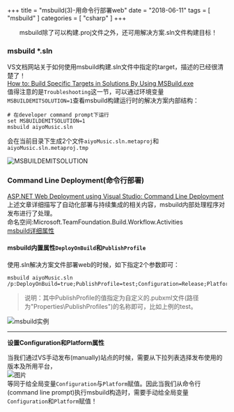 +++
title = "msbuild(3)-用命令行部署web"
date = "2018-06-11"
tags = [ "msbuild" ]
categories = [ "csharp" ]
+++

　　msbuild除了可以构建.proj文件之外，还可用解决方案.sln文件构建目标！
<!--more-->
### msbuild *.sln
VS文档网站关于如何使用msbuild构建.sln文件中指定的target，描述的已经很清楚了！  
[How to: Build Specific Targets in Solutions By Using MSBuild.exe](https://docs.microsoft.com/en-us/visualstudio/msbuild/how-to-build-specific-targets-in-solutions-by-using-msbuild-exe '点我访问')  
值得注意的是`Troubleshooting`这一节，可以通过环境变量`MSBUILDEMITSOLUTION=1`查看msbuild构建运行时的解决方案内部结构：

```console
# 在developer command prompt下运行
set MSBUILDEMITSOLUTION=1
msbuild aiyoMusic.sln
```

会在当前目录下生成2个文件`aiyoMusic.sln.metaproj`和`aiyoMusic.sln.metaproj.tmp` 

![MSBUILDEMITSOLUTION](../../pictures/QQ20180611221423.png '点我显示')

### Command Line Deployment(命令行部署) 

[ASP.NET Web Deployment using Visual Studio: Command Line Deployment](https://docs.microsoft.com/en-us/aspnet/web-forms/overview/deployment/visual-studio-web-deployment/command-line-deployment '点我访问')  
上述文章详细描写了自动化部署与持续集成的相关内容，msbuild内部处理程序对发布进行了处理。  
命名空间:Microsoft.TeamFoundation.Build.Workflow.Activities  
[msbuild详细属性](https://docs.microsoft.com/en-us/previous-versions/visualstudio/visual-studio-2013/gg433657%28v%3dvs.120%29 '点我访问')
#### msbuild内置属性`DeployOnBuild`和`PublishProfile`

使用.sln解决方案文件部署web的时候，如下指定2个参数即可：

```console
msbuild aiyoMusic.sln /p:DeployOnBuild=true;PublishProfile=test;Configuration=Release;Platform=x86
```
>说明：其中PublishProfile的值指定为自定义的.pubxml文件(路径为"Properties\PublishProfiles")的名称即可，比如上例的test。  

![msbuild实例](../../pictures/QQ20180611231217.png '点我显示')  

* * *
__设置Configuration和Platform属性__

当我们通过VS手动发布(manually)站点的时候，需要从下拉列表选择发布使用的版本及所用平台，  
![图片](../../pictures/QQ20180612220132.png '点我显示')  
等同于给全局变量`Configuration`与`Platform`赋值。因此当我们从命令行(command line prompt)执行msbuild构造时，需要手动给全局变量`Configuration`和`Platform`赋值！



